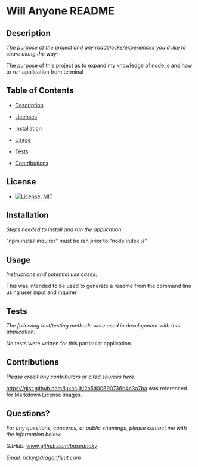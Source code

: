 
  
  # Will Anyone README
  

  ## Description

  *The purpose of the project and any roadblocks/experiences you'd like to share along the way:*

  The purpose of this project as to expand my knowledge of node.js and how to run application from terminal

  
  ## Table of Contents
 
  * [Description](#description)

  * [Licenses](#licenses)  

  * [Installation](#installation)  

  * [Usage](#usage)  

  * [Tests](#tests)
  
  * [Contributions](#contributions)
  
  ## License
  
  * [![License: MIT](https://img.shields.io/badge/License-MIT-yellow.svg)](https://opensource.org/licenses/MIT)
  
  
  ## Installation
  
  *Steps needed to install and run the application:*
  
  "npm install inquirer" must be ran prior to "node index.js"
  
  ## Usage 
  
  *Instructions and potential use cases:*
  
  This was intended to be used to generate a readme from the command line using user input and inquirer
  
  ## Tests 
  
  *The following test/testing methods were used in development with this application:*
  
  No tests were written for this particular application
  
  ## Contributions
  
  *Please credit any contributors or cited sources here.*
  
  https://gist.github.com/lukas-h/2a5d00690736b4c3a7ba was referenced for Markdown License images.
   
  ## Questions?
   
  *For any questions, concerns, or public shamings, please contact me with the information below:*
 
  *GitHub: www.github.com/basedricky*
    
  *Email: ricky@dragonflyut.com*
  